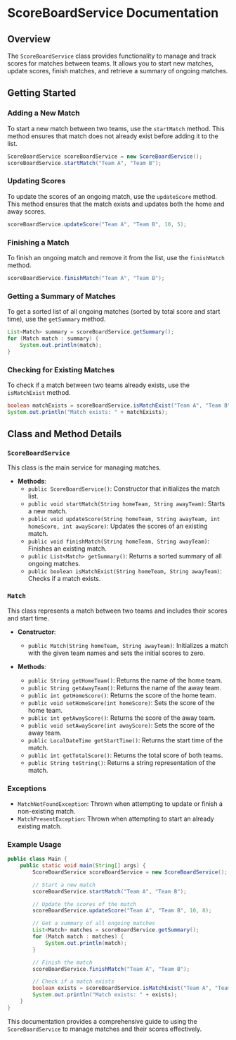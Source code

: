 # ScoreBoardService Documentation

## Overview

The `ScoreBoardService` class provides functionality to manage and track scores for matches between teams. It allows you to start new matches, update scores, finish matches, and retrieve a summary of ongoing matches.

## Getting Started

### Adding a New Match

To start a new match between two teams, use the `startMatch` method. This method ensures that match does not already exist before adding it to the list.

```java
ScoreBoardService scoreBoardService = new ScoreBoardService();
scoreBoardService.startMatch("Team A", "Team B");
```

### Updating Scores

To update the scores of an ongoing match, use the `updateScore` method. This method ensures that the match exists and updates both the home and away scores.

```java
scoreBoardService.updateScore("Team A", "Team B", 10, 5);
```

### Finishing a Match

To finish an ongoing match and remove it from the list, use the `finishMatch` method.

```java
scoreBoardService.finishMatch("Team A", "Team B");
```

### Getting a Summary of Matches

To get a sorted list of all ongoing matches (sorted by total score and start time), use the `getSummary` method.

```java
List<Match> summary = scoreBoardService.getSummary();
for (Match match : summary) {
    System.out.println(match);
}
```

### Checking for Existing Matches

To check if a match between two teams already exists, use the `isMatchExist` method.

```java
boolean matchExists = scoreBoardService.isMatchExist("Team A", "Team B");
System.out.println("Match exists: " + matchExists);
```

## Class and Method Details

### `ScoreBoardService`

This class is the main service for managing matches.

- **Methods**:
    - `public ScoreBoardService()`: Constructor that initializes the match list.
    - `public void startMatch(String homeTeam, String awayTeam)`: Starts a new match.
    - `public void updateScore(String homeTeam, String awayTeam, int homeScore, int awayScore)`: Updates the scores of an existing match.
    - `public void finishMatch(String homeTeam, String awayTeam)`: Finishes an existing match.
    - `public List<Match> getSummary()`: Returns a sorted summary of all ongoing matches.
    - `public boolean isMatchExist(String homeTeam, String awayTeam)`: Checks if a match exists.

### `Match`

This class represents a match between two teams and includes their scores and start time.

- **Constructor**:
    - `public Match(String homeTeam, String awayTeam)`: Initializes a match with the given team names and sets the initial scores to zero.

- **Methods**:
    - `public String getHomeTeam()`: Returns the name of the home team.
    - `public String getAwayTeam()`: Returns the name of the away team.
    - `public int getHomeScore()`: Returns the score of the home team.
    - `public void setHomeScore(int homeScore)`: Sets the score of the home team.
    - `public int getAwayScore()`: Returns the score of the away team.
    - `public void setAwayScore(int awayScore)`: Sets the score of the away team.
    - `public LocalDateTime getStartTime()`: Returns the start time of the match.
    - `public int getTotalScore()`: Returns the total score of both teams.
    - `public String toString()`: Returns a string representation of the match.

### Exceptions

- `MatchNotFoundException`: Thrown when attempting to update or finish a non-existing match.
- `MatchPresentException`: Thrown when attempting to start an already existing match.

### Example Usage

```java
public class Main {
    public static void main(String[] args) {
        ScoreBoardService scoreBoardService = new ScoreBoardService();

        // Start a new match
        scoreBoardService.startMatch("Team A", "Team B");

        // Update the scores of the match
        scoreBoardService.updateScore("Team A", "Team B", 10, 8);

        // Get a summary of all ongoing matches
        List<Match> matches = scoreBoardService.getSummary();
        for (Match match : matches) {
            System.out.println(match);
        }

        // Finish the match
        scoreBoardService.finishMatch("Team A", "Team B");

        // Check if a match exists
        boolean exists = scoreBoardService.isMatchExist("Team A", "Team B");
        System.out.println("Match exists: " + exists);
    }
}
```

This documentation provides a comprehensive guide to using the `ScoreBoardService` to manage matches and their scores effectively.